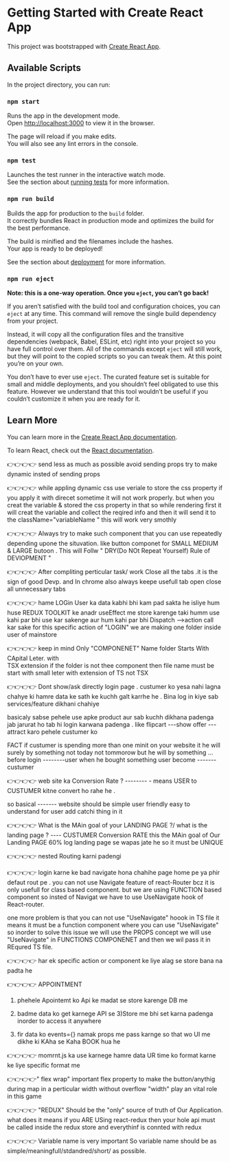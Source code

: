 # Getting Started with Create React App

This project was bootstrapped with [Create React App](https://github.com/facebook/create-react-app).

## Available Scripts

In the project directory, you can run:

### `npm start`

Runs the app in the development mode.\
Open [http://localhost:3000](http://localhost:3000) to view it in the browser.

The page will reload if you make edits.\
You will also see any lint errors in the console.

### `npm test`

Launches the test runner in the interactive watch mode.\
See the section about [running tests](https://facebook.github.io/create-react-app/docs/running-tests) for more information.

### `npm run build`

Builds the app for production to the `build` folder.\
It correctly bundles React in production mode and optimizes the build for the best performance.

The build is minified and the filenames include the hashes.\
Your app is ready to be deployed!

See the section about [deployment](https://facebook.github.io/create-react-app/docs/deployment) for more information.

### `npm run eject`

**Note: this is a one-way operation. Once you `eject`, you can’t go back!**

If you aren’t satisfied with the build tool and configuration choices, you can `eject` at any time. This command will remove the single build dependency from your project.

Instead, it will copy all the configuration files and the transitive dependencies (webpack, Babel, ESLint, etc) right into your project so you have full control over them. All of the commands except `eject` will still work, but they will point to the copied scripts so you can tweak them. At this point you’re on your own.

You don’t have to ever use `eject`. The curated feature set is suitable for small and middle deployments, and you shouldn’t feel obligated to use this feature. However we understand that this tool wouldn’t be useful if you couldn’t customize it when you are ready for it.

## Learn More

You can learn more in the [Create React App documentation](https://facebook.github.io/create-react-app/docs/getting-started).

To learn React, check out the [React documentation](https://reactjs.org/).





👉👉👉👉    send less as much as possible        avoid sending props try to make dynamic insted of sending props  

👉👉👉👉      while appling dynamic css use veriale to store the css property if you apply it with direcet   sometime it will not work properly. but when you creat the variable & stored the css property in  that so while rendering first it will creat the variable and collect the reqired info and then it will  send it to the className="variableName " this will work very smothly 

👉👉👉👉           Always try to make such component that you can use repeatedly depending upone the situvation.   like button componet for SMALL MEDIUM & LARGE butoon .  This will Follw " DRY(Do NOt Repeat Yourself) Rule of DEVlOPMENT "

👉👉👉👉          After compliting perticular task/ work Close all the tabs .it is the sign of good Devp.   and In chrome also always keepe usefull tab open close all unnecessary tabs 


👉👉👉👉    hame LOGin User ka data kabhi bhi kam pad sakta he isliye hum huse REDUX TOOLKIT ke anadr useEffect me store karenge taki humm use kahi par bhi use kar sakenge aur hum kahi par bhi  Dispatch -->action  call kar sake
      for this specific action of "LOGIN" we are making one folder inside user of mainstore


👉👉👉👉     keep in mind Only "COMPONENET" Name folder Starts With CApital Leter. with        
TSX            extension
      if the folder is not thee component then file name must be start with small leter with extension of TS not TSX

👉👉👉👉            Dont show/ask directly login page . custumer ko yesa nahi lagna chahye ki hamre data ke sath ke kuchh galt karrhe he .
Bina log in kiye sab services/feature dikhani chahiye 

basicaly sabse pehele use apke product aur sab kuchh dikhana padenga jab jarurat ho tab hi login karwana padenga . like flipcart ---show offer ---attract karo pehele custumer ko

FACT if custumer is spending more than one minit on your website it he will surely by something not today not tommorow but he will by something ...
before login --------user 
when he bought  something user become -------custumer

👉👉👉👉  web site ka Conversion Rate ? -------- - means USER to CUSTUMER kitne convert ho rahe he .

so basical ------- website should be simple user friendly easy to understand for user add catchi thing in it 

👉👉👉👉 What is the MAin goal of  your LANDING PAGE ?/ what is the landing page ?
---- CUSTUMER Conversion RATE this the MAin goal of Our Landing PAGE 
60% log landing page se wapas jate  he so it must be UNIQUE



 👉👉👉👉 nested Routing karni padengi 


👉👉👉👉   login karne ke bad navigate hona chahihe page home pe ya phir defaut rout pe .
    you can not use Navigate feature of react-Router bcz it is only usefull for class based component.
     but we are using FUNCTION based component so insted of Navigat we have to use UseNavigate hook of React-router. 
 
   one more problem is that you can not use "UseNavigate" hoook in TS file it means it must be a function component where you can use "UseNavigate"  so inorder to solve this issue we will  use the PROPS concept  we will use  "UseNavigate" in FUNCTIONS COMPONENET and then we wil pass it in REqured TS file.

   👉👉👉👉 har  ek specific action or component ke liye alag se store bana na padta he 


   👉👉👉👉 APPOINTMENT  

1) phehele Apointemt ko Api ke madat se store karenge DB me 
2) badme data ko get karnege API se 
3)Store me bhi set karna padenga inorder to access it anywhere

4) fir data ko events={} namak props me pass karnge so that wo UI me dikhe ki KAha se Kaha BOOK hua he 





👉👉👉👉 momrnt.js ka use karnege hamre data UR time ko format karne ke liye specific format me


👉👉👉👉" flex wrap" important flex property to make the button/anythig during map  in a perticular width without overflow  "width" play an vital role in this game











👉👉👉👉 "REDUX" Should be the "only" source of truth of Our Application.
 what does it means if you ARE USing react-redux then your hole api must be called inside the redux store and everythinf is connted with redux 


 👉👉👉👉 Variable name is very important So variable name should be as simple/meaningfull/stdandred/short/ as possible.
